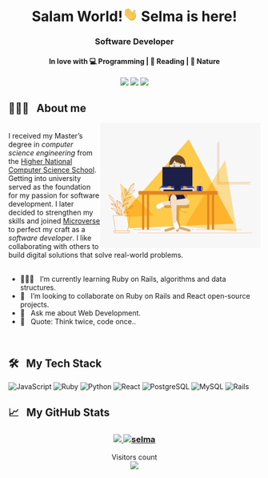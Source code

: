 <h1 align="center">Salam World!<img src="https://raw.githubusercontent.com/ABSphreak/ABSphreak/master/gifs/Hi.gif" width="30px"/> Selma is here! </h1>
<h3 align="center">Software Developer</h3>
<h4 align="center"> In love with 💻 Programming | 📖 Reading | 🌿 Nature</h4>
<div align="center">
 <a target="_blank" href="https://www.linkedin.com/in/selma-belhadj/"><img src="https://img.shields.io/badge/-LinkedIn-0077b5?style=for-the-badge&logo=LinkedIn&logoColor=white" /></a>
 <a target="_blank" href="mailto:belhadjselma1@gmail.com"><img src="https://img.shields.io/badge/-Gmail-D14836?style=for-the-badge&logo=Gmail&logoColor=white" /></a> 
 <a target="_blank" href="https://twitter.com/selma_bel_hadj"><img src="https://img.shields.io/badge/-Twitter-1DA1F2?style=for-the-badge&logo=Twitter&logoColor=white" /></a>
</div>
 
## 🙋🏻‍♀️ &nbsp; About me 
  <img align="right" alt="Person coding gif" src="assets/PersonCoding.gif" height="250" width="320" />
<br>
I received my Master’s degree in <i>computer science engineering</i> from the <a href="https://www.esi.dz/">Higher National Computer Science School</a>. Getting into university served as the foundation for my passion for software development. I later decided to strengthen my skills and joined <a href="https://www.microverse.org/">Microverse</a> to perfect my craft as a <i>software developer</i>. I like  collaborating with others to build digital solutions that solve real-world problems.
<br/>
<br>
<!-- ## More About me -->
<ul>
<li>👩🏻‍💻 &nbsp; I’m currently learning Ruby on Rails, algorithms and data structures.</li>
<li>🤝 &nbsp; I’m looking to collaborate on  Ruby on Rails and React open-source projects.</li>
<li>💬 &nbsp; Ask me about Web Development.</li>
<li>📜 &nbsp; Quote: Think twice, code once..</li>
<!-- - 👾 &nbsp; Fun fact: I used to hate cats but now they're my besties. -->
 </ul>
</br>

## 🛠 &nbsp; My Tech Stack
  
![JavaScript](https://img.shields.io/badge/-JavaScript-05122A?&logo=JavaScript)
![Ruby](https://img.shields.io/badge/-Ruby-05122A?&logo=Ruby)
![Python](https://img.shields.io/badge/Python-05122A?&logo=python)
![React](https://img.shields.io/badge/-React-05122A?&logo=React)
![PostgreSQL](https://img.shields.io/badge/-PostgreSQL-05122A?style=flat&logo=PostgreSQL)
![MySQL](https://img.shields.io/badge/MySQL-05122A?&logo=mysql)
![Rails](https://img.shields.io/badge/-Ruby%20on%20Rails-05122A?style=flat&logo=rubyonrails)


## 📈  &nbsp; My GitHub Stats


<h3>
  <p align="center">
   <a href="https://github.com/selma-belhadj">
    <img height="180em" src="https://github-readme-stats-eight-theta.vercel.app/api?username=selma-belhadj&show_icons=true&theme=midnight-white&count_private=true"/>
    <img height="180em" src="https://github-readme-stats.vercel.app/api/top-langs/?username=selma-belhadj&show_icons=true&theme=midnight-white&layout=compact" alt="selma" />
  </a>
</p>
<!-- ![](https://komarev.com/ghpvc/?username=selma-belhadj&color=green) -->

</h3>

<p align="center"> 
  Visitors count<br>
  <img src="https://profile-counter.glitch.me/selma-belhadj/count.svg" />
</p>
<!--
<h2> Let's connect 👩🏻‍💻 and forge the future together 😁✌ </h2> 
<div align="left">
<a target="_blank"
href="https://www.linkedin.com/in/selma-belhadj/"><img
src="https://img.shields.io/badge/-LinkedIn-0077b5?style=for-the-badge&logo=LinkedIn&logoColor=white"></img></a> <a target="_blank"
href="mailto:belhadjselma1@gmail.com"><img
src="https://img.shields.io/badge/-Gmail-D14836?style=for-the-badge&logo=Gmail&logoColor=white"></img></a> <a target="_blank"
href="https://twitter.com/selma_bel_hadj"><img
src="https://img.shields.io/badge/-Twitter-1DA1F2?style=for-the-badge&logo=Twitter&logoColor=white"></img></a>
<div/>
-->

